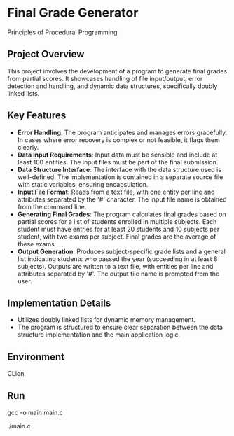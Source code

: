# Final Grade Generator
Principles of Procedural Programming

## Project Overview

This project involves the development of a program to generate final grades from partial scores. It showcases handling of file input/output, error detection and handling, and dynamic data structures, specifically doubly linked lists.

## Key Features

- **Error Handling**: The program anticipates and manages errors gracefully. In cases where error recovery is complex or not feasible, it flags them clearly.
- **Data Input Requirements**: Input data must be sensible and include at least 100 entities. The input files must be part of the final submission.
- **Data Structure Interface**: The interface with the data structure used is well-defined. The implementation is contained in a separate source file with static variables, ensuring encapsulation.
- **Input File Format**: Reads from a text file, with one entity per line and attributes separated by the '#' character. The input file name is obtained from the command line.
- **Generating Final Grades**: The program calculates final grades based on partial scores for a list of students enrolled in multiple subjects. Each student must have entries for at least 20 students and 10 subjects per student, with two exams per subject. Final grades are the average of these exams.
- **Output Generation**: Produces subject-specific grade lists and a general list indicating students who passed the year (succeeding in at least 8 subjects). Outputs are written to a text file, with entities per line and attributes separated by '#'. The output file name is prompted from the user.

## Implementation Details

- Utilizes doubly linked lists for dynamic memory management.
- The program is structured to ensure clear separation between the data structure implementation and the main application logic.
  
## Environment

CLion

## Run
gcc -o main main.c

./main.c
